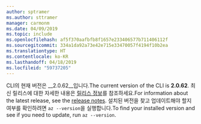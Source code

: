```yaml
---
author: sptramer
ms.author: sttramer
manager: carmonm
ms.date: 04/09/2019
ms.topic: include
ms.openlocfilehash: af5f370aafbfb8f1657e233406577b711406112f
ms.sourcegitcommit: 334a1da92a73e42e715e33470057f4194f10b2ea
ms.translationtype: HT
ms.contentlocale: ko-KR
ms.lasthandoff: 04/18/2019
ms.locfileid: "59737205"
---
```

<span data-ttu-id="17aa5-101">CLI의 현재 버전은 __2.0.62__입니다.</span><span class="sxs-lookup"><span data-stu-id="17aa5-101">The current version of the CLI is __2.0.62__.</span></span> <span data-ttu-id="17aa5-102">최신 릴리스에 대한 자세한 내용은 [릴리스 정보](../release-notes-azure-cli.md)를 참조하세요.</span><span class="sxs-lookup"><span data-stu-id="17aa5-102">For information about the latest release, see the [release notes](../release-notes-azure-cli.md).</span></span> <span data-ttu-id="17aa5-103">설치된 버전을 찾고 업데이트해야 할지 여부를 확인하려면 `az --version`을 실행합니다.</span><span class="sxs-lookup"><span data-stu-id="17aa5-103">To find your installed version and see if you need to update, run `az --version`.</span></span>
